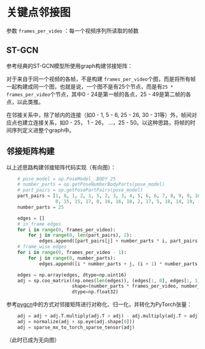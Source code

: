 # 关键点邻接图

参数 `frames_per_video` ：每一个视频序列所读取的帧数

## ST-GCN

参考经典的ST-GCN模型所使用graph构建邻接矩阵：

对于来自于同一个视频的各帧，不是构建 `frames_per_video`个图，而是将所有帧一起构建成同一个图，也就是说，一个图不是有25个节点，而是有`25 * frames_per_video`个节点，其中0 - 24是第一帧的各点，25 - 49是第二帧的各点，以此类推。

在邻接关系中，除了帧内的连接（如0 - 1, 5 - 6, 25 - 26, 30 - 31等）外，帧间对应点也建立连接关系，如0 - 25， 1 - 26， ...，25 - 50。以这种思路，将帧的时间序列定义进整个graph中。

## 邻接矩阵构建

以上述思路构建邻接矩阵代码实现（有向图）：

```python
    # pose_model = op.PoseModel_.BODY_25
    # number_parts = op.getPoseNumberBodyParts(pose_model)
    # part_pairs = op.getPosePartPairs(pose_model)
    part_pairs = [1, 8, 1, 2, 1, 5, 2, 3, 3, 4, 5, 6, 6, 7, 8, 9, 9, 10, 10, 11, 8, 12, 12, 13, 13, 14, 1, 0,
                  0, 15, 15, 17, 0, 16, 16, 18, 2, 17, 5, 18, 14, 19, 19, 20, 14, 21, 11, 22, 22, 23, 11, 24]
    number_parts = 25

    edges = []
    # in_frame edges
    for i in range(0, frames_per_video):
        for j in range(0, len(part_pairs), 2):
            edges.append([part_pairs[j] + number_parts * i, part_pairs[j + 1] + number_parts * i])
    # frame_wise edges
    for i in range(0, frames_per_video - 1):
        for j in range(0, number_parts):
            edges.append([i * number_parts + j, (i + 1) * number_parts + j])

    edges = np.array(edges, dtype=np.uint16)
    adj = sp.coo_matrix((np.ones(len(edges)), (edges[:, 0], edges[:, 1])),
                        shape=(number_parts * frames_per_video, number_parts * frames_per_video),
                        dtype=np.float32)
```

参考[pygcn](../GCN/PYGCN.md)中的方式对邻接矩阵进行对称化、归一化，并转化为PyTorch张量：

```python
    adj = adj + adj.T.multiply(adj.T > adj) - adj.multiply(adj.T > adj)
    adj = normalize(adj + sp.eye(adj.shape[0]))
    adj = sparse_mx_to_torch_sparse_tensor(adj)
```

（此时已成为无向图）